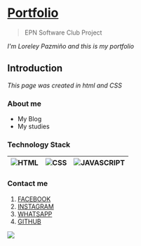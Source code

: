 # [Portfolio](https://loreleynayely.github.io/Portafolio/#contact)
> EPN Software Club Project

*I'm Loreley Pazmiño and this is my portfolio*

## Introduction
*This page was created in html and CSS* 

### **About me**
 - My Blog
 - My studies

### **Technology Stack**

| ![HTML](https://desarrolloweb.com/storage/tag_images/actual/n20BWPxy4WXVZyC94Cvn2pPus1LSIo2drcqniEkJ.png)| ![CSS](https://desarrolloweb.com/storage/tag_images/actual/sT1RLpDHzInATuKnDUkwXhKoaIOrtS97gBtgiQ6M.png) | ![JAVASCRIPT](https://upload.wikimedia.org/wikipedia/commons/thumb/9/99/Unofficial_JavaScript_logo_2.svg/800px-Unofficial_JavaScript_logo_2.svg.png) |
| --- | --- | --- |

### **Contact me**
1. [FACEBOOK](https://www.facebook.com/loreley.pazmino)
2. [INSTAGRAM](https://www.instagram.com/loreleypazmino/)
3. [WHATSAPP](https://api.whatsapp.com/send/?phone=%2B59395958087&text=urlencodedtext&app_absent=0)
4. [GITHUB](https://github.com/LoreleyNayely/LoreleyNayely)

![](https://img.shields.io/github/followers/@LoreleyNayely?style=social)
